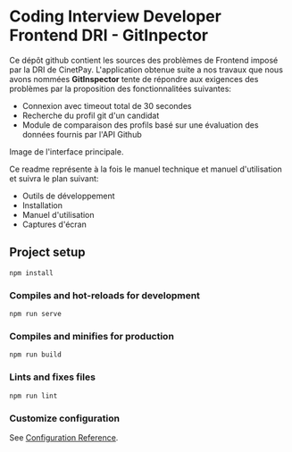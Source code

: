 # Coding Interview Developer Frontend DRI - GitInpector

Ce dépôt github contient les sources des problèmes de Frontend imposé par la DRI de CinetPay. L'application obtenue suite a nos travaux que nous avons nommées **GitInspector** tente de répondre aux exigences des problèmes par la proposition des fonctionnalitées suivantes:

- Connexion avec timeout total de 30 secondes
- Recherche du profil git d'un candidat
- Module de comparaison des profils basé sur une évaluation des données fournis par l'API Github

Image de l'interface principale.

Ce readme représente à la fois le manuel technique et manuel d'utilisation et suivra le plan suivant:

- Outils de développement
- Installation
- Manuel d'utilisation
- Captures d'écran

## Project setup
```
npm install
```

### Compiles and hot-reloads for development
```
npm run serve
```

### Compiles and minifies for production
```
npm run build
```

### Lints and fixes files
```
npm run lint
```

### Customize configuration
See [Configuration Reference](https://cli.vuejs.org/config/).

